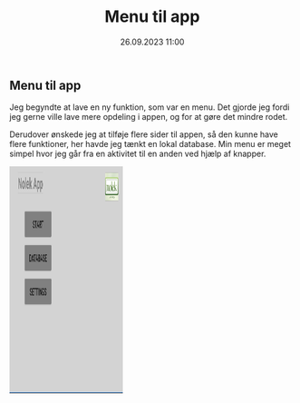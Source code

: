﻿---
title: Menu til app
date: 26.09.2023 11:00
categories: [Projekt]
tags: [nolek,projekt,appudvikling,prototype]
---

## Menu til app

Jeg begyndte at lave en ny funktion, som var en menu. 
Det gjorde jeg fordi jeg gerne ville lave mere opdeling i appen, og for at gøre det mindre rodet. 

Derudover ønskede jeg at tilføje flere sider til appen, så den kunne have flere funktioner, her havde jeg tænkt en lokal database.
Min menu er meget simpel hvor jeg går fra en aktivitet til en anden ved hjælp af knapper.

<div style="text-align: left">
  <img src="/assets/images/Appimages/Appmenu.png" alt="Something went wrong loading the image." width="200" height="400"/>
</div>
